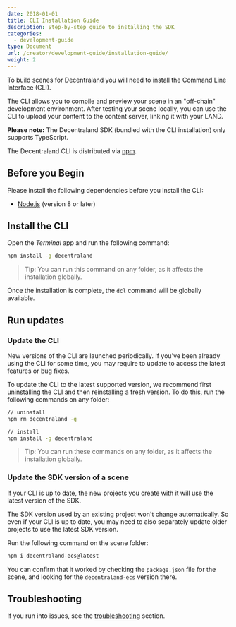```yaml
---
date: 2018-01-01
title: CLI Installation Guide
description: Step-by-step guide to installing the SDK
categories:
  - development-guide
type: Document
url: /creator/development-guide/installation-guide/
weight: 2
---
```


To build scenes for Decentraland you will need to install the Command Line Interface (CLI).

The CLI allows you to compile and preview your scene in an "off-chain" development environment. After testing your scene locally, you can use the CLI to upload your content to the content server, linking it with your LAND.

**Please note:** The Decentraland SDK (bundled with the CLI installation) only supports TypeScript.

The Decentraland CLI is distributed via [npm](https://www.npmjs.com/get-npm?utm_source=house&utm_medium=homepage&utm_campaign=free%20orgs&utm_term=Install%20npm).

## Before you Begin

Please install the following dependencies before you install the CLI:

- [Node.js](https://nodejs.org) (version 8 or later)

## Install the CLI

Open the _Terminal_ app and run the following command:

```bash
npm install -g decentraland
```

> Tip: You can run this command on any folder, as it affects the installation globally.

Once the installation is complete, the `dcl` command will be globally available.

## Run updates

### Update the CLI

New versions of the CLI are launched periodically. If you've been already using the CLI for some time, you may require to update to access the latest features or bug fixes.

To update the CLI to the latest supported version, we recommend first uninstalling the CLI and then reinstalling a fresh version. To do this, run the following commands on any folder:

```bash
// uninstall
npm rm decentraland -g

// install
npm install -g decentraland
```

> Tip: You can run these commands on any folder, as it affects the installation globally.

### Update the SDK version of a scene

If your CLI is up to date, the new projects you create with it will use the latest version of the SDK.

The SDK version used by an existing project won't change automatically. So even if your CLI is up to date, you may need to also separately update older projects to use the latest SDK version.

Run the following command on the scene folder:

```bash
npm i decentraland-ecs@latest
```

You can confirm that it worked by checking the `package.json` file for the scene, and looking for the `decentraland-ecs` version there.

## Troubleshooting

If you run into issues, see the [troubleshooting](/development-guide/troubleshooting) section.



<!--


#### Optional: Install Git

Mac OS and linux-based machines should have git installed by default, these steps should only be relevant to Windows based machines.

1.  Download [git](https://git-scm.com/download/win) (you'll likely want the 64-bit Windows version)
2.  The installation process will prompt you to choose severla options, we recommend the following:
	1.  Install **git bash**
	2.  For default text editor, select **Use the Nano editor by default**
	3.  For path environment, select **Use Git from the Windows Command Prompt**
	4.  For SSH executable, select **Use OpenSSH**
	5.  For HTTPS transport backend, select **Use the OpenSSL library**
	6.  For line ending conversions, select **Checkout Windows-style, commit Unix-style line endings**
	7.  For the terminal emulator to use with Git Bash select **Use MinTTY**
	8.  On the final installation screen select the following options
		- **Enable file system caching**
		- **Enable Git Credential Manager**
		- **Enable symbolic links**

-->
